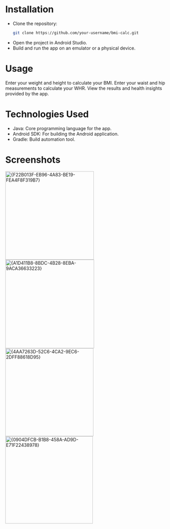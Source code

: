 # Installation
- Clone the repository:
  ```sh
  git clone https://github.com/your-username/bmi-calc.git
  ```
- Open the project in Android Studio.
- Build and run the app on an emulator or a physical device.

# Usage
Enter your weight and height to calculate your BMI.
Enter your waist and hip measurements to calculate your WHR.
View the results and health insights provided by the app.

# Technologies Used
- Java: Core programming language for the app.
- Android SDK: For building the Android application.
- Gradle: Build automation tool.

# Screenshots
<img width="277" alt="{F22B013F-EB96-4A83-BE19-FEA4F8F319B7}" src="https://github.com/user-attachments/assets/c31f6deb-0fde-41b6-a041-ad57f2b8a12e" />
<img width="278" alt="{A1D411B8-8BDC-4B28-8EBA-9ACA36633223}" src="https://github.com/user-attachments/assets/a3c47075-b309-4bc0-b8c9-8bf3461c6ba7" />
<img width="276" alt="{4AA7263D-52C6-4CA2-9EC6-2DFF88618D95}" src="https://github.com/user-attachments/assets/c16c25ae-f693-4b02-ac05-41845930e202" />
<img width="274" alt="{0904DFCB-B1B8-458A-AD9D-E71F22438978}" src="https://github.com/user-attachments/assets/88508b44-9ebf-4eb8-a268-16438f857d5a" />
